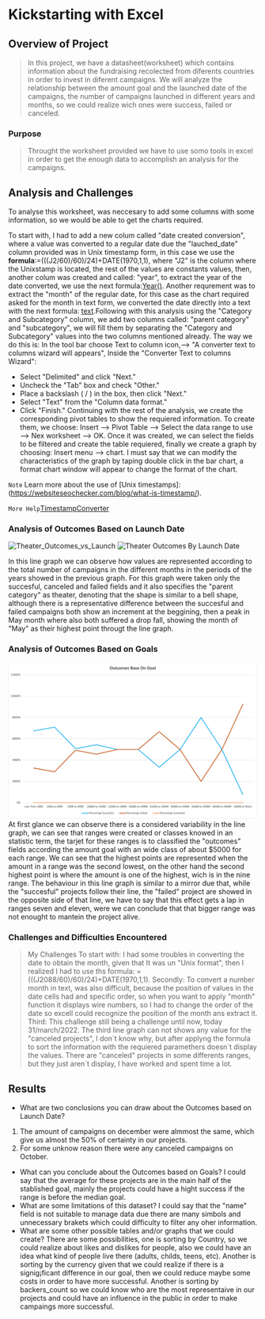 # Kickstarting with Excel

## Overview of Project
> In this project, we have a datasheet(worksheet) which contains information about the fundraising recolected from diferents countries 
in order to invest in diferent campaigns.
We will analyze the relationship between the amount goal and the launched date of the campaigns, the number of campaigns launched in different years and months, so we could realize wich ones were success, failed or canceled.

### Purpose
> Throught the worksheet provided we have to use somo tools in excel in order to get the enough data to accomplish an analysis for the campaigns.
## Analysis and Challenges
To analyse this worksheet, was neccesary to add some columns with some information, so we would be able to get the charts required.

To start with, I had to add a new colum called "date created conversion", where a value was converted to a regular date due the "lauched_date" column provided was in Unix timestamp form, in this case we use the **formula**:=(((J2/60)/60)/24)+DATE(1970,1,1), where "J2" is the column where the Unixstamp is located, the rest of the values are constants values, then, another colum was created and called: "year", to extract the year of the date converted, we use the next formula:[Year()](https://support.microsoft.com/en-us/office/year-function-c64f017a-1354-490d-981f-578e8ec8d3b9?ui=en-us&rs=en-us&ad=us).
Another requrement was to extract the "month" of the regular date, for this case as the chart required asked for the month in text form, we converted the date directly into a text with the next formula: [text](https://support.microsoft.com/en-us/office/text-function-20d5ac4d-7b94-49fd-bb38-93d29371225c).Following with this analysis using the "Category and Subcategory" column, we add two columns called: "parent category" and "subcategory", we will fill them by separating the "Category and Subcategory" values into the two columns mentioned already. The way we do this is: In the tool bar choose Text to column icon,--> "A converter text to columns wizard will appears", Inside the "Converter Text to columns Wizard":
  * Select "Delimited" and click "Next."
  * Uncheck the "Tab" box and check "Other."
  * Place a backslash ( / ) in the box, then click "Next."
  * Select "Text" from the "Column data format."
  * Click "Finish."
Continuing with the rest of the analysis, we create the corresponding pivot tables to show the requiered information.
To create them, we choose: Insert --> Pivot Table --> Select the data range to use --> Nex worksheet --> OK. Once it was created, we can select the fields to be filtered and create the table requiered, finally we create a graph by choosing: Insert menu --> chart. I must say that we can modify the characteristics of the graph by taping double click in the bar chart, a format chart window will appear to change the format of the chart. 

`Note`
Learn more about the use of [Unix timestamps]: (https://websiteseochecker.com/blog/what-is-timestamp/).

`More Help`[TimestampConverter](https://www.epochconverter.com)
### Analysis of Outcomes Based on Launch Date
![Theater_Outcomes_vs_Launch](https://user-images.githubusercontent.com/101358301/161333789-fe70bfe3-c3b7-4e13-8267-786814ed1c2c.png)
![Theater Outcomes By Launch Date]() 

In this line graph we can observe how values are represented according to the total number of campaigns in the different months in the periods of the years showed in the previous graph. For this graph were taken only the succesful, canceled and failed fields and it also specifies the "parent category" as theater, denoting that the shape is similar to a bell shape, although there is a representative difference between the succesful and failed campaigns both show an increment at the beggining, then a peak in May month where also both suffered a drop fall, showing the month of "May" as their highest point througt the line graph.
### Analysis of Outcomes Based on Goals
![Outcomes Based on Goals](Resources/Outcomes_vs_Goals.png)
At first glance we can observe there is a considered variability in the line graph, we can see that ranges were created or classes knowed in an statistic term, the tarjet for these ranges is to classified the "outcomes" fields according the amount goal with an wide class of about $5000 for each range. We can see that the highest points are represented when the amount in a range was the second lowest, on the other hand the second highest point is where the amount is one of the highest, wich is in the nine range. The behaviour in this line graph is similar to a mirror due that, while the "succesful" projects follow their line, the "failed" project are showed in the opposite side of that line, we have to say that this effect gets a lap in ranges seven and eleven, were we can conclude that that bigger range was not enought to mantein the project alive.
### Challenges and Difficulties Encountered
> My Challenges
To start with: I had some troubles in converting the date to obtain the month, given that It was un "Unix format", then I realized I had to use ths formula: =(((J2088/60)/60)/24)+DATE(1970,1,1).
Secondly: To convert a number month in text, was also difficult, because the position of values in the date cells had and specific order, so when you want to apply "month" function it displays wire numbers, so I had to change the order of the date so excell could recognize the position of the month ans extract it. 
Third: This challenge still being a challenge until now, today 31/march/2022. The third line graph can not shows any value for the "canceled projects", I don´t know why, but after applyng the formula to sort the information with the requiered paramethers doesn´t display the values. There are "canceled" projects in some differents ranges, but they just aren´t display, I have worked and spent time a lot. 
## Results

- What are two conclusions you can draw about the Outcomes based on Launch Date?
1.  The amount of campaigns on december were almmost the same, which give us almost the 50% of certainty in our projects.
2.  For some unknow reason there were any canceled campaigns on October.
- What can you conclude about the Outcomes based on Goals?
I could say that the average for these projects are in the main half of the stablished goal, mainly the projects could have a hight success if the range is before the median goal.
- What are some limitations of this dataset?
I could say that the "name" field is not suitable to manage data due there are many simbols and unnecessary brakets which could difficulty to filter any oher information.
- What are some other possible tables and/or graphs that we could create?
There are some possibilities, one is sorting by Country, so we could realize about likes and dislikes for people, also we could have an idea what kind of people live there (adults, childs, teens, etc).
Another is sorting by the currency  given that we could realize if there is a signig¡ficant difference in our goal, then we could reduce maybe some costs in order to have more successful.
Another is sorting by backers_count so we could know who are the most representaive in our projects and could have an influence in the public in order to make campaings more successful.
